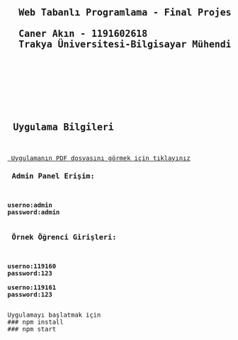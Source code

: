 <pre>
  <h2> 
  Web Tabanlı Programlama - Final Projesi<br>
  Caner Akın - 1191602618   
  Trakya Üniversitesi-Bilgisayar Mühendisliği 
  </h2>
 </pre>
 <pre>
 
 </pre>

 
<pre>
<h2> Uygulama Bilgileri </h2><br>
<a href="https://github.com/canerakinn/eogrenme-portali/blob/main/E-Ogrenme%20Portali.pdf"> Uygulamanın PDF dosyasını görmek için tıklayınız</a>
<h3> Admin Panel Erişim: </h3>
<b>
userno:admin
password:admin
</b>
<h3> Örnek Öğrenci Girişleri: </h3>
<b>
userno:119160
password:123

userno:119161
password:123
</b>
</pre>

<pre>
Uygulamayı başlatmak için
### npm install
### npm start 
</pre>

